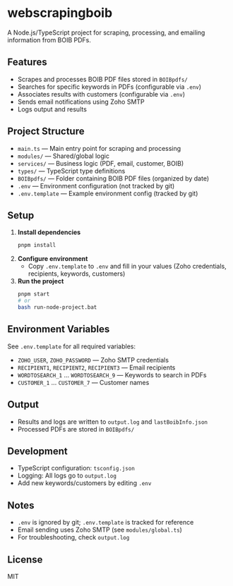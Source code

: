 # webscrapingboib

A Node.js/TypeScript project for scraping, processing, and emailing information from BOIB PDFs.

## Features

- Scrapes and processes BOIB PDF files stored in `BOIBpdfs/`
- Searches for specific keywords in PDFs (configurable via `.env`)
- Associates results with customers (configurable via `.env`)
- Sends email notifications using Zoho SMTP
- Logs output and results

## Project Structure

- `main.ts` — Main entry point for scraping and processing
- `modules/` — Shared/global logic
- `services/` — Business logic (PDF, email, customer, BOIB)
- `types/` — TypeScript type definitions
- `BOIBpdfs/` — Folder containing BOIB PDF files (organized by date)
- `.env` — Environment configuration (not tracked by git)
- `.env.template` — Example environment config (tracked by git)

## Setup

1. **Install dependencies**
   ```bash
   pnpm install
   ```
2. **Configure environment**
   - Copy `.env.template` to `.env` and fill in your values (Zoho credentials, recipients, keywords, customers)
3. **Run the project**
   ```bash
   pnpm start
   # or
   bash run-node-project.bat
   ```

## Environment Variables

See `.env.template` for all required variables:

- `ZOHO_USER`, `ZOHO_PASSWORD` — Zoho SMTP credentials
- `RECIPIENT1`, `RECIPIENT2`, `RECIPIENT3` — Email recipients
- `WORDTOSEARCH_1` ... `WORDTOSEARCH_9` — Keywords to search in PDFs
- `CUSTOMER_1` ... `CUSTOMER_7` — Customer names

## Output

- Results and logs are written to `output.log` and `lastBoibInfo.json`
- Processed PDFs are stored in `BOIBpdfs/`

## Development

- TypeScript configuration: `tsconfig.json`
- Logging: All logs go to `output.log`
- Add new keywords/customers by editing `.env`

## Notes

- `.env` is ignored by git; `.env.template` is tracked for reference
- Email sending uses Zoho SMTP (see `modules/global.ts`)
- For troubleshooting, check `output.log`

## License

MIT
